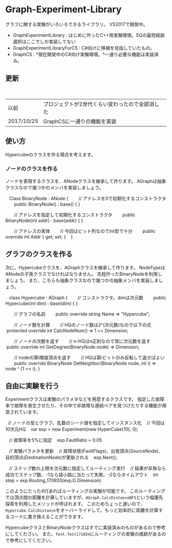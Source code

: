 # Graph-Experiment-Library
グラフに関する実験がいろいろできるライブラリ。
VS2017で開発中。
* GraphExperimentLibrary : はじめに作ったC++用実験環境。SQの最短経路選択はここでしか実装してない
* GraphExperimentLibraryForCS : C#向けに移植を目指していたもの。
* GraphCS : *現在開発中のC#向け実験環境。*一通り必要な機能は実装済み。

## 更新
<table>
 <tr>
  <td>以前</td>
  <td>プロジェクトが2世代くらい変わったので全部消した</td>
 </tr>
 <tr>
  <td>2017/10/25</td>
  <td>GraphCSに一通りの機能を実装</td>
 </tr>
</table>

## 使い方
Hypercubeのクラスを作る場合を考えます。

### ノードのクラスを作る
ノードを表現するクラスを、ANodeクラスを継承して作ります。
AGraphは抽象クラスなので幾つかのメンバを実装しましょう。

    Class BinaryNode : ANode
    {
        // アドレスを0で初期化するコンストラクタ
        public BinaryNode() : base() { }
        
        // アドレスを指定して初期化するコンストラクタ
        public BinaryNode(int addr) : base(addr) { }
        
        // アドレスの実体
        // 今回はビット列なのでint型で十分
        public override int Addr { get; set; }
    }

## グラフのクラスを作る
次に、Hypercubeクラスを、AGraph<NodeType>クラスを継承して作ります。
NodeTypeはANodeの子孫クラスでなければなりません。
先程作ったBinaryNodeを利用しましょう。
また、こちらも抽象クラスなので幾つかの抽象メンバを実装しましょう。

    class Hypercube : AGraph<BinaryNode>
    {
        // コンストラクタ。dimは次元数
        public Hypercube(int dim) : base(dim) { }
        
        // グラフの名前
        public override string Name => "Hypercube";
        
        // ノード数を計算
        // HQのノード数は2^(次元数)なので以下の式
        protected override int CalcNodeNum() => 1 << Dimension;
        
        // ノードの次数を返す
        // n-HQはn正則なので常に次元数を返す
        public override int GetDegree(BinaryNode node) => Dimension;
        
        // nodeの第i隣接頂点を返す
        // HQは第iビットのみ反転して返せばよい
        public override BinaryNode GetNeighbor(BinaryNode node, int i) => node ^ (1 << i);
    }

## 自由に実験を行う
Experimentクラスは実験のパラメタなどを用意するクラスです。
指定した故障率で故障を発生させたり、その中で非故障な連結ペアを見つけたりする機能が用意されています。

    // ノードの型とグラフ、乱数のシード値を指定してインスタンス化
    // 今回は10次元HQ
    var exp = new Experiment<BinaryNode>(new HyperCube(10), 0);
    
    // 故障率を5%に指定
    exp.FaultRatio = 0.05
    
    // 実験パラメタを更新
    // 故障状態(FaultFlags)、出発頂点(SourceNode)、目的頂点(DestinationNode)が更新される
    exp.Next();
    
    // ステップ数の上限を次元数に指定してルーティング実行
    // 結果が非負なら成功でステップ数、-1なら袋小路に当たって失敗、-2ならタイムアウト
    int step = exp.Routing_170920(exp.G.Dimension)

このようにたった4行あればルーティングの実験が可能です。
このルーティングでは頂点間の距離を計算していますが、`AGraph.CalcDistanceBFS`という幅優先探索を利用したメソッドが呼ばれます。
このためちょっと遅いので、`Hypercube.CalcDistance`をオーバーライドして、もっと効率的に距離を計算するコードに書き換えることができます。

HypercubeクラスとBinaryNodeクラスはすでに実装済みのものがあるので参考にしてください。
また、`Test.Test171024`にルーティングの実験の痕跡があるので参考にしてください。

